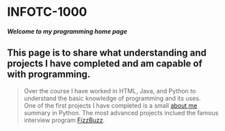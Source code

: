 # INFOTC-1000
#### _Welcome to my programming home page_

## This page is to share what understanding and projects I have completed and am capable of with programming.

>Over the course I have worked in HTML, Java, and Python to understand the basic knowledge of programming and its uses.  
One of the first projects I have completed is a small [about me]() summary in Python. The most advanced projects inclued the 
famous interview program [FizzBuzz]().
